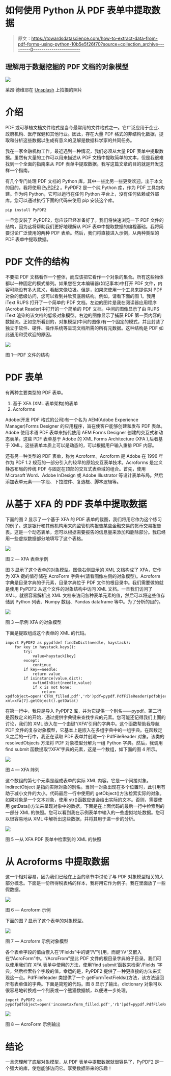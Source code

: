 # 如何使用 Python 从 PDF 表单中提取数据

> 原文：<https://towardsdatascience.com/how-to-extract-data-from-pdf-forms-using-python-10b5e5f26f70?source=collection_archive---------0----------------------->

## 理解用于数据挖掘的 PDF 文档的对象模型

![](img/aa7cea9ad4d8a5ec5cabc60539d1d965.png)

莱昂·德维耶在 [Unsplash](https://unsplash.com?utm_source=medium&utm_medium=referral) 上拍摄的照片

# 介绍

PDF 或可移植文档文件格式是当今最常用的文件格式之一。它广泛应用于企业、政府机构、医疗保健和其他行业。因此，存在大量 PDF 格式的非结构化数据，提取和分析这些数据以生成有意义的见解是数据科学家的共同任务。

我在一家金融机构工作，最近遇到一种情况，我们必须从大量 PDF 表单中提取数据。虽然有大量的工作可以用来描述从 PDF 文档中提取简单的文本，但是我很难找到一个全面的指南来从 PDF 表单中提取数据。我写这篇文章的目的就是开发这样一个指南。

有几个专门处理 PDF 文档的 Python 库，其中一些比另一些更受欢迎。出于本文的目的，我将使用 [PyPDF2](https://pypi.org/project/PyPDF2/) 。PyPDF2 是一个纯 Python 库，作为 PDF 工具包构建。作为纯 Python，它可以运行在任何 Python 平台上，没有任何依赖或外部库。您可以通过执行下面的代码来使用 pip 安装这个库。

```
pip install PyPDF2
```

一旦您安装了 PyPDF2，您应该已经准备好了。我们将快速浏览一下 PDF 文件的结构，因为这将帮助我们更好地理解从 PDF 表单中提取数据的编程基础。我将简要讨论广泛使用的两种 PDF 表单。然后，我们将直接进入示例，从两种类型的 PDF 表单中提取数据。

# PDF 文件的结构

不要把 PDF 文档看作一个整体，而应该把它看作一个对象的集合。所有这些物体都以一种固定的模式排列。如果您在文本编辑器(如记事本)中打开 PDF 文件，内容可能没有多大意义，看起来像垃圾。但是，如果您使用一个工具来提供对 PDF 对象的低级访问，您可以看到并欣赏底层结构。例如，请看下面的图 1。我用 iText RUPS 打开了一个简单的 PDF 文档。左边的图片是我在阅读器应用程序(Acrobat Reader)中打开的一个简单的 PDF 文档。中间的图像显示了由 RUPS iText 渲染的该文档的低级对象模型。右边的图像显示了捕获 PDF 第一页内容的数据流。正如您所看到的，对象模型(中间的图像)有一个固定的模式，并且封装了独立于软件、硬件、操作系统等呈现文档所需的所有元数据。这种结构是 PDF 如此通用和受欢迎的原因。

![](img/11069f272203b0365b295344788ee785.png)

图 1—PDF 文件的结构

# PDF 表单

有两种主要类型的 PDF 表单。

1.  基于 XFA (XML 表单架构)的表单
2.  Acroforms

Adobe(开发 PDF 格式的公司)有一个名为 AEM(Adobe Experience Manager)Forms Designer 的应用程序，旨在使客户能够创建和发布 PDF 表单。Adobe 使用术语 PDF 表单来指代使用 AEM Forms Designer 创建的交互式和动态表单。这些 PDF 表单基于 Adobe 的 XML Forms Architecture (XFA ),后者基于 XML。这些表单本质上可以是动态的，可以根据用户输入重排 PDF 内容。

还有另一种类型的 PDF 表单，称为 Acroform。Acroform 是 Adobe 在 1996 年作为 PDF 1.2 规范的一部分引入的较早的原始交互表单技术。Acroforms 是定义静态布局的传统 PDF 与固定在顶部的交互式表单域的组合。首先，使用 Microsoft Word、Adobe InDesign 或 Adobe Illustrator 等设计表单布局。然后添加表单元素——字段、下拉控件、复选框、脚本逻辑等。

# 从基于 XFA 的 PDF 表单中提取数据

下面的图 2 显示了一个基于 XFA 的 PDF 表单的截图，我们将用它作为这个练习的例子。这是银行和其他机构用来向监管机构报告某些金融交易的货币交易报告表。这是一个动态表单，您可以根据需要报告的信息量来添加和删除部分。我已经用一些虚拟数据部分地填写了这个表格。

![](img/4618166fcb6ef4c1b917218e194f97ac.png)

图 2 — XFA 表单示例

图 3 显示了这个表单的对象模型。图像右侧显示的 XML 文档构成了 XFA，它作为 XFA 键的值存储在 AcroForm 字典中(请看图像左侧的对象模型)。Acroform 字典是目录字典的子元素，目录字典位于 PDF 文件的根目录中。我们需要做的就是使用 PyPDF2 从这个文件的对象结构中访问 XML 文档。一旦我们访问了 XML，就很容易解析出 XML 文档来访问各种表单元素的值，然后可以将这些值存储到 Python 列表、Numpy 数组、Pandas dataframe 等中。为了分析的目的。

![](img/cffef8012d395d46f938ec4aadb33e3b.png)

图 3 —示例 XFA 的对象模型

下面是提取组成这个表单的 XML 的代码。

```
import PyPDF2 as pypdfdef findInDict(needle, haystack):
    for key in haystack.keys():
        try:
            value=haystack[key]
        except:
            continue
        if key==needle:
            return value
        if isinstance(value,dict):            
            x=findInDict(needle,value)            
            if x is not None:
                return xpdfobject=open('CTRX_filled.pdf','rb')pdf=pypdf.PdfFileReader(pdfobject)xfa=findInDict('/XFA',pdf.resolvedObjects)
xml=xfa[7].getObject().getData()
```

在第一行中，我只是导入 PyPDF2 库，并为它提供一个别名——pypdf。第二行是函数定义的开始，通过提供字典键来查找字典的元素。您可能还记得我们上面的讨论，我们的 XML 嵌入在一个由键“/XFA”引用的字典中。这个函数帮助我导航 PDF 文件的复杂对象模型，它基本上是嵌入在多组字典中的一组字典。在函数定义之后的一行中，我正在读取 PDF 表单并创建一个 PdfFileReader 对象。该类的 resolvedObjects 方法将 PDF 对象模型分解为一组 Python 字典。然后，我调用 find submit 函数提取“/XFA”字典的元素，这是一个数组，如下面的图 4 所示。

![](img/999a14564fabc3d263f9bc91b68504ae.png)

图 4 — XFA 阵列

这个数组的第七个元素是组成表单的实际 XML 内容。它是一个间接对象。IndirectObject 是指向实际对象的别名。当同一对象出现在多个位置时，此引用有助于减小文件的大小。代码最后一行中使用的 getObject()方法检索实际的对象。如果对象是一个文本对象，使用 str()函数应该会给出实际的文本。否则，需要使用 getData()方法来呈现对象中的数据。下面是在上面代码的最后一行中检索到的一部分 XML 的快照。您可以看到我在示例表单中输入的一些虚拟地址数据。您可以很容易地从 XML 中解析出这些数据，并将其用于进一步的分析。

![](img/b94509378532d9354c05ae9e8ffa047d.png)

图 5 —从 XFA PDF 表单中检索到的 XML 的快照

# 从 Acroforms 中提取数据

这一个相对容易，因为我们已经在上面的章节中讨论了与 PDF 对象模型相关的大部分概念。下面是一份所得税表格的样本，我将用它作为例子。我在里面放了一些假数据。

![](img/c1b470f94e3758ed55d5ad0eb9b0ba04.png)

图 6 — Acroform 示例

下面的图 7 显示了这个表单的对象模型。

![](img/b00ab2ef881c426b6eb7ca673126e78a.png)

图 7 — Acroform 示例对象模型

各个表单字段的值由嵌入在“/Fields”中的键“/V”引用，而键“/V”又嵌入在“/AcroForm”中。“/AcroFrom”是此 PDF 文件的根目录字典的子目录。我们可以使用我们在 XFA 表单中使用的方法，使用‘find submit’函数来检索'/Fields '字典，然后检索各个字段的值。幸运的是，PyPDF2 提供了一种更直接的方法来实现这一点。PdfFileReader 类提供了一个 getFormTextFields()方法，该方法返回所有表单值的字典。下面是简短的代码。图 8 显示了输出。dictionary 对象可以很容易地转换成一个列表或一个熊猫数据帧，以便进一步处理。

```
import PyPDF2 as pypdfpdfobject=open('incometaxform_filled.pdf','rb')pdf=pypdf.PdfFileReader(pdfobject)pdf.getFormTextFields()
```

![](img/311c9ca2d2bec26499723c4aa28bc7f3.png)

图 8 — AcroForm 示例输出

# 结论

一旦您理解了底层对象模型，从 PDF 表单中提取数据就很容易了，PyPDF2 是一个强大的库，使您能够访问它。享受数据带来的乐趣！